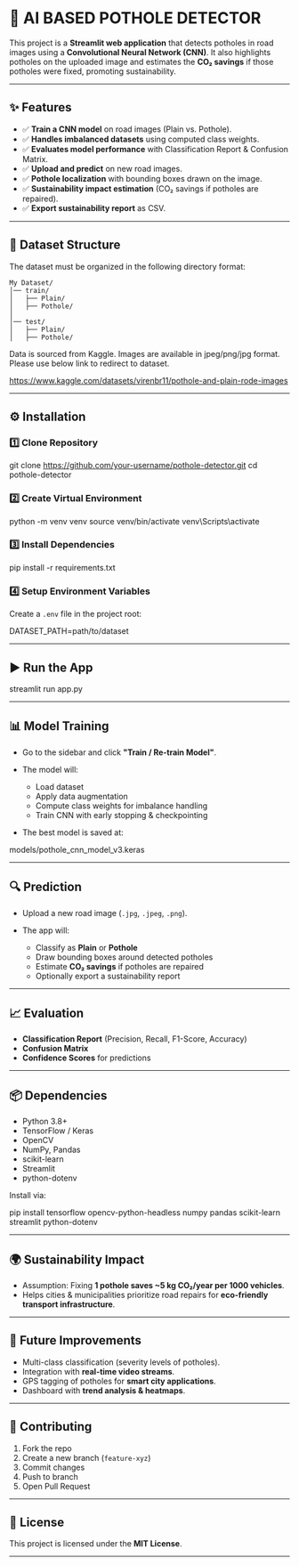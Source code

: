 # 🚧 AI BASED POTHOLE DETECTOR

This project is a **Streamlit web application** that detects potholes in road images using a **Convolutional Neural Network (CNN)**.
It also highlights potholes on the uploaded image and estimates the **CO₂ savings** if those potholes were fixed, promoting sustainability.

---

## ✨ Features

* ✅ **Train a CNN model** on road images (Plain vs. Pothole).
* ✅ **Handles imbalanced datasets** using computed class weights.
* ✅ **Evaluates model performance** with Classification Report & Confusion Matrix.
* ✅ **Upload and predict** on new road images.
* ✅ **Pothole localization** with bounding boxes drawn on the image.
* ✅ **Sustainability impact estimation** (CO₂ savings if potholes are repaired).
* ✅ **Export sustainability report** as CSV.

---

## 📂 Dataset Structure

The dataset must be organized in the following directory format:
```
My Dataset/
│── train/
│   ├── Plain/
│   ├── Pothole/
│
│── test/
│   ├── Plain/
│   ├── Pothole/

```
Data is sourced from Kaggle. Images are available in jpeg/png/jpg format. Please use below link to redirect to dataset.

https://www.kaggle.com/datasets/virenbr11/pothole-and-plain-rode-images

---

## ⚙️ Installation

### 1️⃣ Clone Repository

git clone https://github.com/your-username/pothole-detector.git
cd pothole-detector


### 2️⃣ Create Virtual Environment

python -m venv venv
source venv/bin/activate
venv\Scripts\activate

### 3️⃣ Install Dependencies

pip install -r requirements.txt


### 4️⃣ Setup Environment Variables

Create a `.env` file in the project root:

DATASET_PATH=path/to/dataset

---

## ▶️ Run the App

streamlit run app.py

---

## 📊 Model Training

* Go to the sidebar and click **"Train / Re-train Model"**.
* The model will:

  * Load dataset
  * Apply data augmentation
  * Compute class weights for imbalance handling
  * Train CNN with early stopping & checkpointing
* The best model is saved at:

models/pothole_cnn_model_v3.keras

---

## 🔍 Prediction

* Upload a new road image (`.jpg`, `.jpeg`, `.png`).
* The app will:

  * Classify as **Plain** or **Pothole**
  * Draw bounding boxes around detected potholes
  * Estimate **CO₂ savings** if potholes are repaired
  * Optionally export a sustainability report

---

## 📈 Evaluation

* **Classification Report** (Precision, Recall, F1-Score, Accuracy)
* **Confusion Matrix**
* **Confidence Scores** for predictions

---

## 📦 Dependencies

* Python 3.8+
* TensorFlow / Keras
* OpenCV
* NumPy, Pandas
* scikit-learn
* Streamlit
* python-dotenv

Install via:

pip install tensorflow opencv-python-headless numpy pandas scikit-learn streamlit python-dotenv

---

## 🌍 Sustainability Impact

* Assumption: Fixing **1 pothole saves \~5 kg CO₂/year per 1000 vehicles**.
* Helps cities & municipalities prioritize road repairs for **eco-friendly transport infrastructure**.

---

## 📌 Future Improvements

* Multi-class classification (severity levels of potholes).
* Integration with **real-time video streams**.
* GPS tagging of potholes for **smart city applications**.
* Dashboard with **trend analysis & heatmaps**.

---

## 🤝 Contributing

1. Fork the repo
2. Create a new branch (`feature-xyz`)
3. Commit changes
4. Push to branch
5. Open Pull Request

---

## 📜 License

This project is licensed under the **MIT License**.

---

